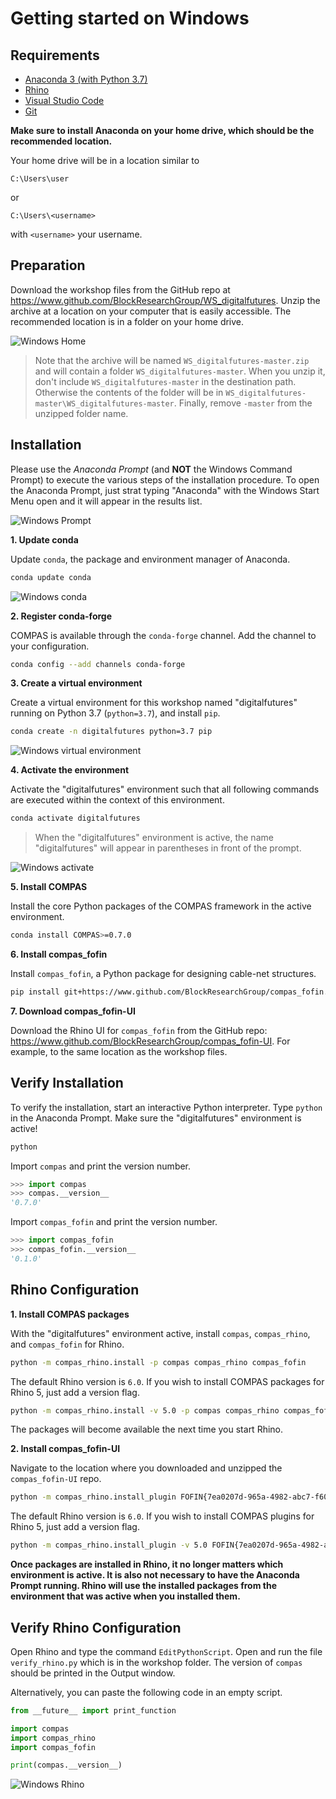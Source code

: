 # Getting started on Windows

## Requirements

* [Anaconda 3 (with Python 3.7)](https://repo.anaconda.com/archive/Anaconda3-2019.03-MacOSX-x86_64.pkg)
* [Rhino](https://www.rhino3d.com/download)
* [Visual Studio Code](https://code.visualstudio.com/)
* [Git](https://git-scm.com/downloads)

**Make sure to install Anaconda on your home drive, which should be the recommended location.**

Your home drive will be in a location similar to

```
C:\Users\user
```

or 

```
C:\Users\<username>
```

with `<username>` your username.

## Preparation

Download the workshop files from the GitHub repo at https://www.github.com/BlockResearchGroup/WS_digitalfutures. Unzip the archive at a location on your computer that is easily accessible. The recommended location is in a folder on your home drive.

![Windows Home](images/windows_workshop.png)

> Note that the archive will be named `WS_digitalfutures-master.zip` and will contain a folder `WS_digitalfutures-master`. When you unzip it, don't include `WS_digitalfutures-master` in the destination path. Otherwise the contents of the folder will be in `WS_digitalfutures-master\WS_digitalfutures-master`. Finally, remove `-master` from the unzipped folder name. 

## Installation

Please use the *Anaconda Prompt* (and **NOT** the Windows Command Prompt) to execute the various steps of the installation procedure. To open the Anaconda Prompt, just strat typing "Anaconda" with the Windows Start Menu open and it will appear in the results list.

![Windows Prompt](images/windows_anacondaprompt.png)

**1. Update conda**

Update `conda`, the package and environment manager of Anaconda.

```bash
conda update conda
```

![Windows conda](images/windows_conda.png)

**2. Register conda-forge**

COMPAS is available through the `conda-forge` channel. Add the channel to your configuration.

```bash
conda config --add channels conda-forge
```

**3. Create a virtual environment**

Create a virtual environment for this workshop named "digitalfutures" running on Python 3.7 (`python=3.7`), and install `pip`.

```bash
conda create -n digitalfutures python=3.7 pip
```

![Windows virtual environment](images/windows_virtual-environment.png)

**4. Activate the environment**

Activate the "digitalfutures" environment such that all following commands are executed within the context of this environment.

```bash
conda activate digitalfutures
```

> When the "digitalfutures" environment is active, the name "digitalfutures" will appear in parentheses in front of the prompt.

![Windows activate](images/windows_activate.png)

**5. Install COMPAS**

Install the core Python packages of the COMPAS framework in the active environment.

```bash
conda install COMPAS>=0.7.0
```

**6. Install compas_fofin**

Install `compas_fofin`, a Python package for designing cable-net structures.

```bash
pip install git+https://www.github.com/BlockResearchGroup/compas_fofin.git#egg=compas_fofin
```

**7. Download compas_fofin-UI**

Download the Rhino UI for `compas_fofin` from the GitHub repo: https://www.github.com/BlockResearchGroup/compas_fofin-UI. For example, to the same location as the workshop files.

## Verify Installation

To verify the installation, start an interactive Python interpreter.
Type `python` in the Anaconda Prompt. Make sure the "digitalfutures" environment is active!

```bash
python
```

Import `compas` and print the version number.

```python
>>> import compas
>>> compas.__version__
'0.7.0'
```

Import `compas_fofin` and print the version number.

```python
>>> import compas_fofin
>>> compas_fofin.__version__
'0.1.0'
```

## Rhino Configuration

**1. Install COMPAS packages**

With the "digitalfutures" environment active, install `compas`, `compas_rhino`, and `compas_fofin` for Rhino.

```bash
python -m compas_rhino.install -p compas compas_rhino compas_fofin
```

The default Rhino version is `6.0`. If you wish to install COMPAS packages for Rhino 5, just add a version flag.

```bash
python -m compas_rhino.install -v 5.0 -p compas compas_rhino compas_fofin
```

The packages will become available the next time you start Rhino.

**2. Install compas_fofin-UI**

Navigate to the location where you downloaded and unzipped the `compas_fofin-UI` repo.

```bash
python -m compas_rhino.install_plugin FOFIN{7ea0207d-965a-4982-abc7-f60810ae2626}
```

The default Rhino version is `6.0`. If you wish to install COMPAS plugins for Rhino 5, just add a version flag.

```bash
python -m compas_rhino.install_plugin -v 5.0 FOFIN{7ea0207d-965a-4982-abc7-f60810ae2626}
```

**Once packages are installed in Rhino, it no longer matters which environment is active. It is also not necessary to have the Anaconda Prompt running. Rhino will use the installed packages from the environment that was active when you installed them.**

## Verify Rhino Configuration

Open Rhino and type the command `EditPythonScript`.
Open and run the file `verify_rhino.py` which is in the workshop folder. The version of `compas` should be printed in the Output window.

Alternatively, you can paste the following code in an empty script.

```python
from __future__ import print_function

import compas
import compas_rhino
import compas_fofin

print(compas.__version__)
```

![Windows Rhino](images/windows_verifyrhino.png)
